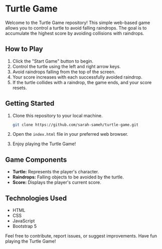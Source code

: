 # Turtle Game

Welcome to the Turtle Game repository! This simple web-based game allows you to control a turtle to avoid falling raindrops. 
The goal is to accumulate the highest score by avoiding collisions with raindrops.

## How to Play

1. Click the "Start Game" button to begin.
2. Control the turtle using the left and right arrow keys.
3. Avoid raindrops falling from the top of the screen.
4. Your score increases with each successfully avoided raindrop.
5. If the turtle collides with a raindrop, the game ends, and your score resets.

## Getting Started

1. Clone this repository to your local machine.
   ```bash
   git clone https://github.com/sarah-sameh/turtle-game.git
   ```

2. Open the `index.html` file in your preferred web browser.

3. Enjoy playing the Turtle Game!

## Game Components

- **Turtle:** Represents the player's character.
- **Raindrops:** Falling objects to be avoided by the turtle.
- **Score:** Displays the player's current score.

## Technologies Used

- HTML
- CSS
- JavaScript
- Bootstrap 5


Feel free to contribute, report issues, or suggest improvements.
Have fun playing the Turtle Game!

